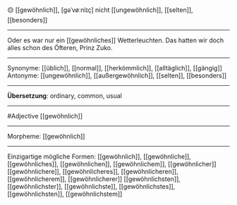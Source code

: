 🟡 [[gewöhnlich]], [ɡəˈvøːnlɪç]
nicht [[ungewöhnlich]], [[selten]], [[besonders]]

---
Oder es war nur ein [[gewöhnliches]] Wetterleuchten. Das hatten wir doch alles schon des Öfteren, Prinz Zuko. 


---
Synonyme: [[üblich]], [[normal]], [[herkömmlich]], [[alltäglich]], [[gängig]]
Antonyme: [[ungewöhnlich]], [[außergewöhnlich]], [[selten]], [[besonders]]

---
**Übersetzung**:
ordinary, common, usual

---
#Adjective [[gewöhnlich]]

---
Morpheme:
[[gewöhnlich]]

---


Einzigartige mögliche Formen: 
[[gewöhnlich]], [[gewöhnliche]], [[gewöhnliches]], [[gewöhnlichen]], [[gewöhnlichem]], [[gewöhnlicher]]
[[gewöhnlichere]], [[gewöhnlicheres]], [[gewöhnlicheren]], [[gewöhnlicherem]], [[gewöhnlicherer]]
[[gewöhnlichsten]], [[gewöhnlichster]], [[gewöhnlichste]], [[gewöhnlichstes]], [[gewöhnlichsten]], [[gewöhnlichstem]]